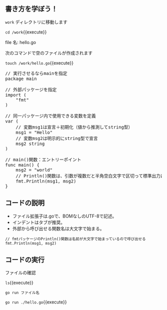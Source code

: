 ## 書き方を学ぼう！

`work` ディレクトリに移動します

`cd /work`{{execute}}

file 名:  hello.go

次のコマンドで空のファイルが作成されます

`touch /work/hello.go`{{execute}}

<pre class="file" data-filename="hello.go" data-target="replace">
// 実行させるならmainを指定
package main

// 外部パッケージを指定
import (
	"fmt"
)

// 同一パッケージ内で使用できる変数を定義
var (
	// 変数msg1は宣言＋初期化（値から推測してstring型）
	msg1 = "Hello"
	// 変数msg2は明示的にstring型で宣言
	msg2 string
)

// main()関数：エントリーポイント
func main() {
	msg2 = "world"
	// Println()関数は、引数が複数だと半角空白文字で区切って標準出力に表示
	fmt.Println(msg1, msg2)
}
</pre>

## コードの説明
- ファイル拡張子は.goで、BOMなしのUTF-8で記述。
- インデントはタブが推奨。
- 外部から呼び出せる関数名は大文字で始まる。

```
// fmtパッケージのPrintln()関数は名前が大文字で始まっているので呼び出せる
fmt.Println(msg1, msg2)
```

## コードの実行

ファイルの確認

`ls`{{execute}}

`go run ファイル名`

`go run ./hello.go`{{execute}}

